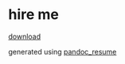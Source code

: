 # hire me

[download](https://github.com/daosyn/resume/raw/master/resume.pdf)

generated using [pandoc_resume](https://mszep.github.io/pandoc_resume/)